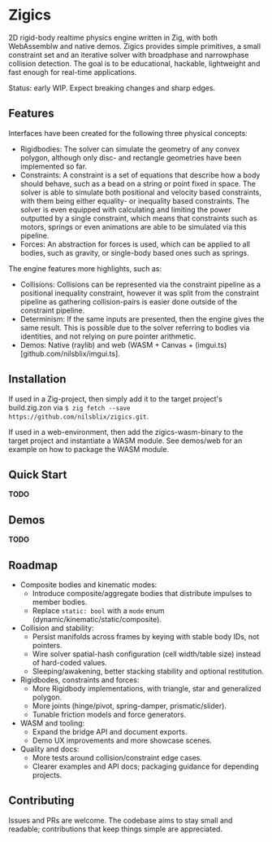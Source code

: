 # Zigics

2D rigid-body realtime physics engine written in Zig, with both WebAssemblw and
native demos. Zigics provides simple primitives, a small constraint set and an
iterative solver with broadphase and narrowphase collision detection. The goal
is to be educational, hackable, lightweight and fast enough for real-time
applications.

Status: early WIP. Expect breaking changes and sharp edges.

## Features
Interfaces have been created for the following three physical concepts:
- Rigidbodies: The solver can simulate the geometry of any convex polygon,
although only disc- and rectangle geometries have been implemented so far.
- Constraints: A constraint is a set of equations that describe how a body
should behave, such as a bead on a string or point fixed in space. The solver
is able to simulate both positional and velocity based constraints, with them
being either equality- or inequality based constraints. The solver is even
equipped with calculating and limiting the power outputted by a single
constraint, which means that constraints such as motors, springs or even
animations are able to be simulated via this pipeline.
- Forces: An abstraction for forces is used, which can be applied to all
bodies, such as gravity, or single-body based ones such as springs.

The engine features more highlights, such as:
- Collisions: Collisions can be represented via the constraint pipeline as a
positional inequality constraint, however it was split from the constraint
pipeline as gathering collision-pairs is easier done outside of the constraint
pipeline.
- Determinism: If the same inputs are presented, then the engine gives the same
result. This is possible due to the solver referring to bodies via identities,
and not relying on pure pointer arithmetic.
- Demos: Native (raylib) and web (WASM + Canvas +
(imgui.ts)[github.com/nilsblix/imgui.ts].

## Installation
If used in a Zig-project, then simply add it to the target project's build.zig.zon
via `$ zig fetch --save https://github.com/nilsblix/zigics.git`.

If used in a web-environment, then add the zigics-wasm-binary to the target
project and instantiate a WASM module. See demos/web for an example on how to
package the WASM module.

## Quick Start
__TODO__

## Demos
__TODO__

## Roadmap
- Composite bodies and kinematic modes:
    - Introduce composite/aggregate bodies that distribute impulses to member
    bodies.
    - Replace `static: bool` with a `mode` enum
    (dynamic/kinematic/static/composite).
- Collision and stability:
    - Persist manifolds across frames by keying with stable body IDs, not
    pointers.
    - Wire solver spatial-hash configuration (cell width/table size) instead of
    hard-coded values.
    - Sleeping/awakening, better stacking stability and optional restitution.
- Rigidbodes, constraints and forces:
    - More Rigidbody implementations, with triangle, star and generalized
    polygon.
    - More joints (hinge/pivot, spring-damper, prismatic/slider).
    - Tunable friction models and force generators.
- WASM and tooling:
    - Expand the bridge API and document exports.
    - Demo UX improvements and more showcase scenes.
- Quality and docs:
    - More tests around collision/constraint edge cases.
    - Clearer examples and API docs; packaging guidance for depending projects.

## Contributing
Issues and PRs are welcome. The codebase aims to stay small and readable;
contributions that keep things simple are appreciated.
